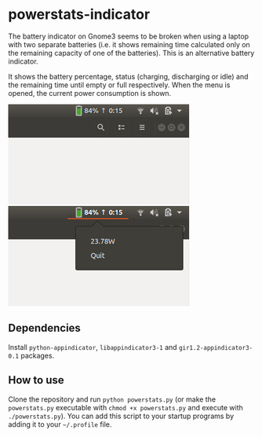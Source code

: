 # powerstats-indicator
The battery indicator on Gnome3 seems to be broken when using a laptop with two separate batteries (i.e. it shows remaining time calculated only on the remaining capacity of one of the batteries). This is an alternative battery indicator.

It shows the battery percentage, status (charging, discharging or idle) and the remaining time until empty or full respectively. When the menu is opened, the current power consumption is shown.

![Indicator](https://github.com/nilshellerhoff/powerstats-indicator/blob/master/indicator.png)
![Indicator menu](https://github.com/nilshellerhoff/powerstats-indicator/blob/master/indicator-menu.png)

## Dependencies
Install `python-appindicator`, `libappindicator3-1` and `gir1.2-appindicator3-0.1` packages.

## How to use
Clone the repository and run `python powerstats.py` (or make the `powerstats.py` executable with `chmod +x powerstats.py` and execute with `./powerstats.py`). You can add this script to your startup programs by adding it to your `~/.profile` file.
